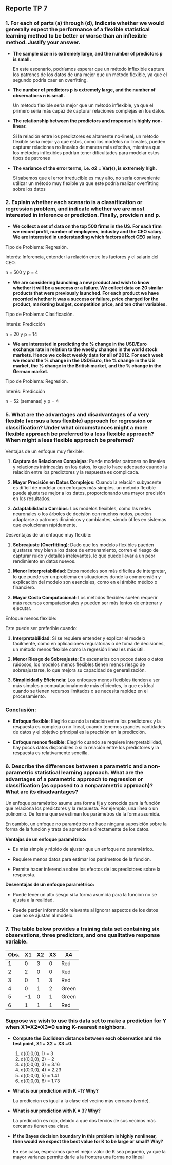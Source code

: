 ## **Reporte TP 7**

### **1. For each of parts (a) through (d), indicate whether we would generally expect the performance of a flexible statistical learning method to be better or worse than an inflexible method. Justify your answer.**
   
- **The sample size n is extremely large, and the number of predictors p is small.**

    En este escenario, podríamos esperar que un método inflexible capture los patrones de los datos de una mejor que un método flexible, ya que el segundo podría caer en overfitting.

- **The number of predictors p is extremely large, and the number of observations n is small.**

    Un método flexible sería mejor que un método inflexible, ya que el primero sería más capaz de capturar relaciones complejas en los datos.

- **The relationship between the predictors and response is highly non-linear.**
  
    Si la relación entre los predictores es altamente no-lineal, un método flexible sería mejor ya que estos, como los modelos no lineales, pueden capturar relaciones no lineales de manera más efectiva, mientras que los métodos inflexibles podrían tener dificultades para modelar estos tipos de patrones
 
- **The variance of the error terms, i.e. σ2 = Var(ϵ), is extremely high.**
  
     Si sabemos que el error irreducible es muy alto, no sería conveniente utilizar un método muy flexible ya que este podría realizar overfitting sobre los datos

### **2. Explain whether each scenario is a classification or regression problem, and indicate whether we are most interested in inference or prediction. Finally, provide n and p.**

- **We collect a set of data on the top 500 firms in the US. For each firm we record profit, number of employees, industry and the CEO salary. We are interested in understanding which factors affect CEO salary.**

Tipo de Problema: Regresión.

Interés: Inferencia, entender la relación entre los factores y el salario del CEO.

n = 500 y p = 4
  
- **We are considering launching a new product and wish to know whether it will be a success or a failure. We collect data on 20 similar products that were previously launched. For each product we have recorded whether it was a success or failure, price charged for the product, marketing budget, competition price, and ten other variables.**

Tipo de Problema: Clasificación.

Interés: Predicción

n = 20 y p = 14
  
- **We are interested in predicting the % change in the USD/Euro exchange rate in relation to the weekly changes in the world stock markets. Hence we collect weekly data for all of 2012. For each week we record the % change in the USD/Euro, the % change in the US market, the % change in the British market, and the % change in the German market.**

Tipo de Problema: Regresión.

Interés: Predicción

n = 52 (semanas) y p = 4

### **5. What are the advantages and disadvantages of a very flexible (versus a less flexible) approach for regression or classification? Under what  circumstances might a more flexible approach be preferred to a less flexible approach? When might a less flexible approach be preferred?**

Ventajas de un enfoque muy flexible:

1. **Captura de Relaciones Complejas**: Puede modelar patrones no lineales y relaciones intrincadas en los datos, lo que lo hace adecuado cuando la relación entre los predictores y la respuesta es complicada.
   
2. **Mayor Precisión en Datos Complejos**: Cuando la relación subyacente es difícil de modelar con enfoques más simples, un método flexible puede ajustarse mejor a los datos, proporcionando una mayor precisión en los resultados.

3. **Adaptabilidad a Cambios**: Los modelos flexibles, como las redes neuronales o los árboles de decisión con muchos nodos, pueden adaptarse a patrones dinámicos y cambiantes, siendo útiles en sistemas que evolucionan rápidamente.

Desventajas de un enfoque muy flexible:

1. **Sobreajuste (Overfitting)**: Dado que los modelos flexibles pueden ajustarse muy bien a los datos de entrenamiento, corren el riesgo de capturar ruido y detalles irrelevantes, lo que puede llevar a un peor rendimiento en datos nuevos.
   
2. **Menor Interpretabilidad**: Estos modelos son más difíciles de interpretar, lo que puede ser un problema en situaciones donde la comprensión y explicación del modelo son esenciales, como en el ámbito médico o financiero.

3. **Mayor Costo Computacional**: Los métodos flexibles suelen requerir más recursos computacionales y pueden ser más lentos de entrenar y ejecutar.

Enfoque menos flexible:

Este puede ser preferible cuando:

1. **Interpretabilidad**: Si se requiere entender y explicar el modelo fácilmente, como en aplicaciones regulatorias o de toma de decisiones, un método menos flexible como la regresión lineal es más útil.
   
2. **Menor Riesgo de Sobreajuste**: En escenarios con pocos datos o datos ruidosos, los modelos menos flexibles tienen menos riesgo de sobreajustarse, lo que mejora su capacidad de generalización.

3. **Simplicidad y Eficiencia**: Los enfoques menos flexibles tienden a ser más simples y computacionalmente más eficientes, lo que es ideal cuando se tienen recursos limitados o se necesita rapidez en el procesamiento.

### Conclusión:
- **Enfoque flexible**: Elegirlo cuando la relación entre los predictores y la respuesta es compleja o no lineal, cuando tenemos grandes cantidades de datos y el objetivo principal es la precisión en la predicción.
  
- **Enfoque menos flexible**: Elegirlo cuando se requiere interpretabilidad, hay pocos datos disponibles o si la relación entre los predictores y la respuesta es relativamente sencilla.

### **6. Describe the differences between a parametric and a non-parametric statistical learning approach. What are the advantages of a parametric approach to regression or classification (as opposed to a nonparametric approach)? What are its disadvantages?**

Un enfoque paramétrico asume una forma fija y conocida para la función que relaciona los predictores y la respuesta. Por ejemplo, una línea o un polinomio. De forma que se estiman los parámetros de la forma asumida.

En cambio, un enfoque no paramétrico no hace ninguna suposición sobre la forma de la función y trata de aprenderla directamente de los datos.

**Ventajas de un enfoque paramétrico:**

- Es más simple y rápido de ajustar que un enfoque no paramétrico.

- Requiere menos datos para estimar los parámetros de la función.

- Permite hacer inferencia sobre los efectos de los predictores sobre la respuesta.

**Desventajas de un enfoque paramétrico:**

- Puede tener un alto sesgo si la forma asumida para la función no se ajusta a la realidad.

- Puede perder información relevante al ignorar aspectos de los datos que no se ajustan al modelo.

### **7. The table below provides a training data set containing six observations, three predictors, and one qualitative response variable.**

| Obs. |  X1 |  X2 |  X3 |  X4   |
|------|-----|-----|-----|-------|
|  1   |  0  |  3  |  0  |  Red  |
|  2   |  2  |  0  |  0  |  Red  |
|  3   |  0  |  1  |  3  |  Red  |
|  4   |  0  |  1  |  2  | Green |
|  5   | -1  |  0  |  1  | Green |
|  6   |  1  |  1  |  1  |  Red  |

### **Suppose we wish to use this data set to make a prediction for Y when X1=X2=X3=0 using K-nearest neighbors.**

- **Compute the Euclidean distance between each observation and the test point, X1 = X2 = X3 =0.**

  1. d((0,0,0), 1) = 3
  2. d((0,0,0), 2) = 2
  3. d((0,0,0), 3) = 3.16
  4. d((0,0,0), 4) = 2.23
  5. d((0,0,0), 5) = 1.41
  6. d((0,0,0), 6) = 1.73
  
- **What is our prediction with K =1? Why?**
  
  La prediccion es igual a la clase del vecino más cercano (verde).
  
- **What is our prediction with K = 3? Why?**

    La predicción es rojo, debido a que dos tercios de sus vecinos más cercanos tienen esa clase.
  
- **If the Bayes decision boundary in this problem is highly nonlinear, then would we expect the best value for K to be large or small? Why?**

    En ese caso, esperamos que el mejor valor de K sea pequeño, ya que la mayor varianza permite darle a la frontera una forma no lineal